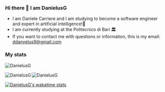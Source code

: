 ### Hi there 👋 I am DanielusG
- I am Daniele Carriere and I am studying to become a software engineer and expert in artificial intelligence!🤖
- I am currently studying at the Politecnico di Bari 🏛️
- If you want to contact me with questions or information, this is my email: ddanyelus9@gmail.com

<h3 align="left">My stats</h3>

<p align="left"> <img src="https://komarev.com/ghpvc/?username=DanielusG&label=Profile%20views&color=0e75b6&style=flat" alt="DanielusG" /></p>


<p>
<img align="left" src="https://github-readme-stats.vercel.app/api?username=DanielusG&show_icons=true&locale=en&count_private=true" alt="DanielusG" />
<img align="center" src="https://github-readme-streak-stats.herokuapp.com/?user=DanielusG&" alt="DanielusG" />
  
[![DanielusG's wakatime stats](https://github-readme-stats.vercel.app/api/wakatime?username=DanielusG&layout=compact)](https://github.com/anuraghazra/github-readme-stats)

</p>

